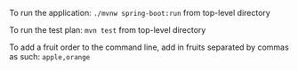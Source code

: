 To run the application: `./mvnw spring-boot:run` from top-level directory

To run the test plan: `mvn test` from top-level directory

To add a fruit order to the command line, add in fruits separated by commas as such: `apple,orange`
